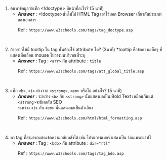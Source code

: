1. ค้นหาข้อมูลว่าแท็ก <!doctype> มีหน้าที่อะไร? (5 นาที)
    - <strong><i>Answer</i></strong> : <!doctype>นั้นไม่ใช่ HTML Tag เอาไว้บอก Browser เกี่ยวกับประเภทของเอกสาร 
                <p>Ref : `https://www.w3schools.com/tags/tag_doctype.asp`</p>
<br>

2. ถ้าอยากให้มี tooltip ใน tag นั้นต้องใช้ attribute ใด? (3นาที)
    *tooltip คือข้อความเล็กๆ ที่แสดงเมื่อเลื่อน mouse ไปวางบนบริเวณที่ระบุ
    - <strong><i>Answer</i></strong> : Tag : `<arr>` กับ attribute : `title`
                <p>Ref : `https://www.w3schools.com/tags/att_global_title.asp`</p>
<br>

3. แท็ก `<b>`, `<i>` ต่างจาก `<strong>`, `<em>` หรือไม่ อย่างไร? (5 นาที)
    - <strong><i>Answer</i></strong> : ระหว่าง `<b>` กับ `<strong>` นั้นแสดงผลเป็น Bold Text เหมือนกันแต่ `<strong>`จะมีผลกับ SEO <br> ระหว่าง `<i>` กับ `<em>` นั้นแสดงผลเป็นตัวเอียง
                <p>Ref : `https://www.w3schools.com/html/html_formatting.asp`</p>
<br>

4. หา tag ที่สามารถแสดงข้อความกลับหลังได้ เช่น โปรแกรมเมอร์ แสดงเป็น ร์อมเมรกแรปโ
    - <strong><i>Answer</i></strong> : Tag : `<bdo>` กับ attribute : `dir="rtl"`
                <p>Ref : `https://www.w3schools.com/tags/tag_bdo.asp`</p>
<br>
